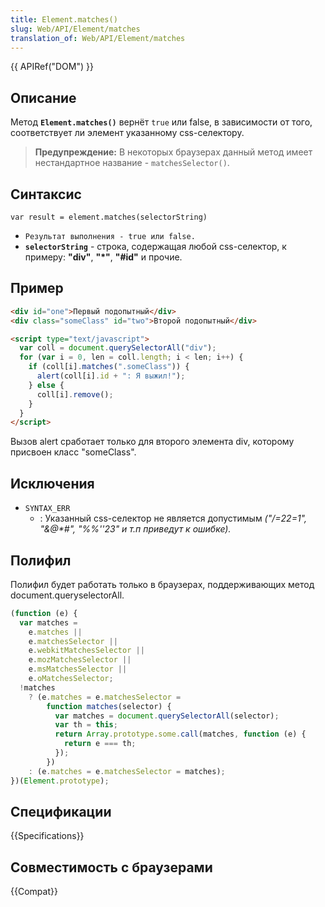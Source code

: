 ```yaml
---
title: Element.matches()
slug: Web/API/Element/matches
translation_of: Web/API/Element/matches
---
```


{{ APIRef("DOM") }}

## Описание

Метод **`Element.matches()`** вернёт `true` или false, в зависимости от того, соответствует ли элемент указанному css-селектору.

> **Предупреждение:** В некоторых браузерах данный метод имеет нестандартное название - `matchesSelector()`.

## Синтаксис

```
var result = element.matches(selectorString)
```

- `Результат выполнения - true или false.`
- **`selectorString`** - строка, содержащая любой css-селектор, к примеру: **"div"**, **"\*"**, **"#id"** и прочие.

## Пример

```html
<div id="one">Первый подопытный</div>
<div class="someClass" id="two">Второй подопытный</div>

<script type="text/javascript">
  var coll = document.querySelectorAll("div");
  for (var i = 0, len = coll.length; i < len; i++) {
    if (coll[i].matches(".someClass")) {
      alert(coll[i].id + ": Я выжил!");
    } else {
      coll[i].remove();
    }
  }
</script>
```

Вызов alert сработает только для второго элемента div, которому присвоен класс "someClass".

## Исключения

- `SYNTAX_ERR`
  - : Указанный css-селектор не является допустимым _("/=22=1", "&@\*#", "%%''23" и т.п приведут к ошибке)._

## Полифил

Полифил будет работать только в браузерах, поддерживающих метод document.queryselectorAll.

```js
(function (e) {
  var matches =
    e.matches ||
    e.matchesSelector ||
    e.webkitMatchesSelector ||
    e.mozMatchesSelector ||
    e.msMatchesSelector ||
    e.oMatchesSelector;
  !matches
    ? (e.matches = e.matchesSelector =
        function matches(selector) {
          var matches = document.querySelectorAll(selector);
          var th = this;
          return Array.prototype.some.call(matches, function (e) {
            return e === th;
          });
        })
    : (e.matches = e.matchesSelector = matches);
})(Element.prototype);
```

## Спецификации

{{Specifications}}

## Совместимость с браузерами

{{Compat}}
